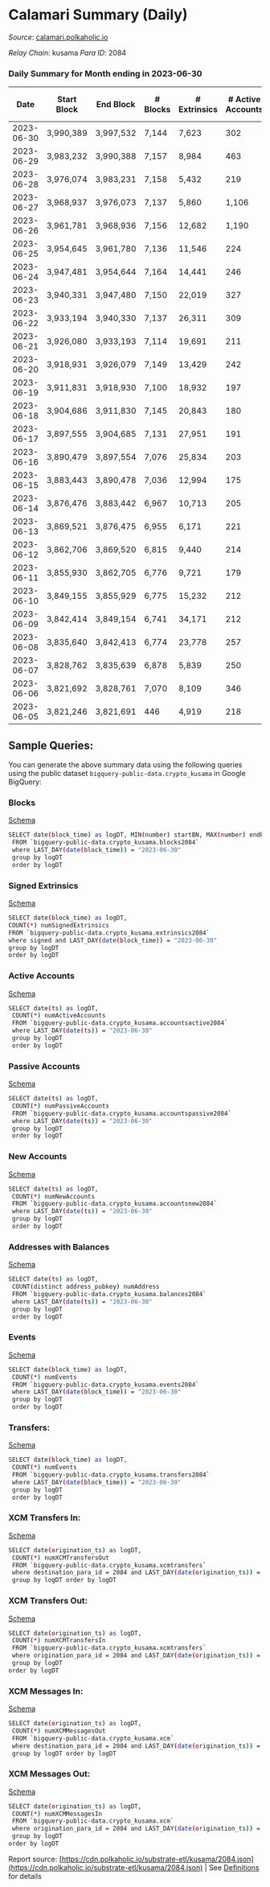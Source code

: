 # Calamari Summary (Daily)

_Source_: [calamari.polkaholic.io](https://calamari.polkaholic.io)

*Relay Chain*: kusama
*Para ID*: 2084



### Daily Summary for Month ending in 2023-06-30


| Date    | Start Block | End Block | # Blocks | # Extrinsics | # Active Accounts | # Passive Accounts | # New Accounts | # Addresses | # Events  | # Transfers ($USD) | # XCM Transfers In ($USD) | # XCM Transfers Out ($USD) | # XCM In | # XCM Out | Issues |
|---------|-------------|-----------|----------|--------------|-------------------|--------------------|----------------|-------------|-----------|--------------------|---------------------------|----------------------------|----------|-----------|--------|
| 2023-06-30 | 3,990,389 | 3,997,532 | 7,144 | 7,623 | 302 |  | 174 | 224,810 | 129,770 | 6,421 ($646,074.31) | 5 ($513.60) | 10 ($1,007.74) | 16 | 15 |  |
| 2023-06-29 | 3,983,232 | 3,990,388 | 7,157 | 8,984 | 463 |  | 343 | 224,645 | 143,216 | 7,117 ($938,585.72) | 9 ($236.50) | 3 ($13.62) | 13 | 3 |  |
| 2023-06-28 | 3,976,074 | 3,983,231 | 7,158 | 5,432 | 219 |  | 716 | 224,319 | 106,985 | 2,574 ($4,110.83) | 5 ($27.43) | 14 ($817.16) | 9 | 14 |  |
| 2023-06-27 | 3,968,937 | 3,976,073 | 7,137 | 5,860 | 1,106 |  | 1,358 | 223,610 | 110,500 | 3,007 ($7,155.03) | 12 ($706.40) | 21 ($1,083.03) | 20 | 21 |  |
| 2023-06-26 | 3,961,781 | 3,968,936 | 7,156 | 12,682 | 1,190 |  | 2,158 | 222,261 | 175,414 | 6,989 ($1,175.33) | 4 ($36.10) | 9 ($45.30) | 6 | 9 |  |
| 2023-06-25 | 3,954,645 | 3,961,780 | 7,136 | 11,546 | 224 |  | 1,438 | 220,117 | 167,280 | 5,141 ($3,873.52) | 1 ($0.58) | 1 ($0.58) | 1 | 1 |  |
| 2023-06-24 | 3,947,481 | 3,954,644 | 7,164 | 14,441 | 246 |  | 2,504 | 218,681 | 221,878 | 18,808 ($2,112.54) | 2 ($5.31) | 2 ($3.66) | 3 | 1 |  |
| 2023-06-23 | 3,940,331 | 3,947,480 | 7,150 | 22,019 | 327 |  | 1,030 | 216,200 | 250,310 | 5,846 ($5,832.08) | 2 ($104.10) |   | 2 |  |  |
| 2023-06-22 | 3,933,194 | 3,940,330 | 7,137 | 26,311 | 309 |  | 1,391 | 215,181 | 282,764 | 3,440 ($13,926.44) | 1 ($0.18) | 8 ($461.33) |  |  |  |
| 2023-06-21 | 3,926,080 | 3,933,193 | 7,114 | 19,691 | 211 |  | 2,581 | 213,805 | 233,958 | 5,280 ($3,661.21) |   |   |  |  |  |
| 2023-06-20 | 3,918,931 | 3,926,079 | 7,149 | 13,429 | 242 |  | 2,714 | 211,232 | 184,668 | 5,958 ($16,170.29) | 2 ($1,129.46) | 2 ($1,223.63) | 2 | 2 |  |
| 2023-06-19 | 3,911,831 | 3,918,930 | 7,100 | 18,932 | 197 |  | 4,837 | 208,528 | 239,623 | 8,478 ($4,351.51) | 1 ($8.04) |   | 1 |  |  |
| 2023-06-18 | 3,904,686 | 3,911,830 | 7,145 | 20,843 | 180 |  | 5,460 | 203,700 | 258,436 | 9,399 ($10,366.71) | 3 ($402.59) | 1 ($113.93) | 3 | 1 |  |
| 2023-06-17 | 3,897,555 | 3,904,685 | 7,131 | 27,951 | 191 |  | 4,904 | 198,254 | 321,422 | 12,364 ($7,797.59) | 1 ($15.15) | 1 ($8.85) | 1 | 1 |  |
| 2023-06-16 | 3,890,479 | 3,897,554 | 7,076 | 25,834 | 203 |  | 3,601 | 193,364 | 296,567 | 11,060 ($9,122.84) | 6 ($21.21) |   | 6 |  |  |
| 2023-06-15 | 3,883,443 | 3,890,478 | 7,036 | 12,994 | 175 |  | 2,753 | 189,776 | 171,627 | 5,739 ($3,405.12) |   |   | 1 |  |  |
| 2023-06-14 | 3,876,476 | 3,883,442 | 6,967 | 10,713 | 205 |  | 2,121 | 187,044 | 153,598 | 4,940 ($6,029.07) | 5 ($17.37) |   | 4 |  |  |
| 2023-06-13 | 3,869,521 | 3,876,475 | 6,955 | 6,171 | 221 |  | 672 | 184,928 | 108,859 | 3,003 ($36,326.47) | 6 ($333.18) | 9 ($1,471.88) | 6 | 9 |  |
| 2023-06-12 | 3,862,706 | 3,869,520 | 6,815 | 9,440 | 214 |  | 1,193 | 184,265 | 138,984 | 4,223 ($9,153.76) | 2 ($16.06) |   | 2 |  |  |
| 2023-06-11 | 3,855,930 | 3,862,705 | 6,776 | 9,721 | 179 |  | 792 | 183,078 | 135,937 | 4,160 ($6,678.71) |   |   |  |  |  |
| 2023-06-10 | 3,849,155 | 3,855,929 | 6,775 | 15,232 | 212 |  | 880 | 182,290 | 185,045 | 6,669 ($31,892.88) | 8 ($710.41) | 9 ($900.78) | 8 | 9 |  |
| 2023-06-09 | 3,842,414 | 3,849,154 | 6,741 | 34,171 | 212 |  | 1,556 | 181,421 | 354,158 | 14,827 ($4,964.24) | 5 ($240.60) | 1 ($97.31) | 5 | 1 |  |
| 2023-06-08 | 3,835,640 | 3,842,413 | 6,774 | 23,778 | 257 |  | 3,038 | 179,876 | 264,858 | 11,121 ($6,418.43) | 4 ($2.76) | 2 ($4.76) | 4 | 2 |  |
| 2023-06-07 | 3,828,762 | 3,835,639 | 6,878 | 5,839 | 250 |  | 828 | 176,858 | 102,096 | 2,823 ($7,031.35) | 4 ($20.32) | 2 ($407.73) | 5 | 2 |  |
| 2023-06-06 | 3,821,692 | 3,828,761 | 7,070 | 8,109 | 346 |  | 1,586 | 176,050 | 123,985 | 4,496 ($33,024.54) | 9 ($6.99) | 13 ($767.85) | 10 | 11 |  |
| 2023-06-05 | 3,821,246 | 3,821,691 | 446 | 4,919 | 218 |  |  | 174,484 | 32,725 | 116 ($2,428.06) |   | 1 ($0.17) |  | 1 |  |

## Sample Queries:
You can generate the above summary data using the following queries using the public dataset `bigquery-public-data.crypto_kusama` in Google BigQuery:


### Blocks 

[Schema](https://github.com/colorfulnotion/substrate-etl/blob/main/schema/blocks.json)

```bash
SELECT date(block_time) as logDT, MIN(number) startBN, MAX(number) endBN, COUNT(*) numBlocks 
 FROM `bigquery-public-data.crypto_kusama.blocks2084`  
 where LAST_DAY(date(block_time)) = "2023-06-30" 
 group by logDT 
 order by logDT
```

### Signed Extrinsics 

[Schema](https://github.com/colorfulnotion/substrate-etl/blob/main/schema/extrinsics.json)

```bash
SELECT date(block_time) as logDT, 
COUNT(*) numSignedExtrinsics 
FROM `bigquery-public-data.crypto_kusama.extrinsics2084`  
where signed and LAST_DAY(date(block_time)) = "2023-06-30" 
group by logDT 
order by logDT
```

### Active Accounts 

[Schema](https://github.com/colorfulnotion/substrate-etl/blob/main/schema/accountsactive.json)

```bash
SELECT date(ts) as logDT, 
 COUNT(*) numActiveAccounts 
 FROM `bigquery-public-data.crypto_kusama.accountsactive2084` 
 where LAST_DAY(date(ts)) = "2023-06-30" 
 group by logDT 
 order by logDT
```

### Passive Accounts 

[Schema](https://github.com/colorfulnotion/substrate-etl/blob/main/schema/accountspassive.json)

```bash
SELECT date(ts) as logDT, 
 COUNT(*) numPassiveAccounts 
 FROM `bigquery-public-data.crypto_kusama.accountspassive2084` 
 where LAST_DAY(date(ts)) = "2023-06-30" 
 group by logDT 
 order by logDT
```

### New Accounts 

[Schema](https://github.com/colorfulnotion/substrate-etl/blob/main/schema/accountsnew.json)

```bash
SELECT date(ts) as logDT, 
 COUNT(*) numNewAccounts 
 FROM `bigquery-public-data.crypto_kusama.accountsnew2084` 
 where LAST_DAY(date(ts)) = "2023-06-30" 
 group by logDT
 order by logDT
```

### Addresses with Balances 

[Schema](https://github.com/colorfulnotion/substrate-etl/blob/main/schema/balances.json)

```bash
SELECT date(ts) as logDT,
 COUNT(distinct address_pubkey) numAddress 
 FROM `bigquery-public-data.crypto_kusama.balances2084` 
 where LAST_DAY(date(ts)) = "2023-06-30" 
 group by logDT 
 order by logDT
```

### Events 

[Schema](https://github.com/colorfulnotion/substrate-etl/blob/main/schema/events.json)

```bash
SELECT date(block_time) as logDT, 
 COUNT(*) numEvents 
 FROM `bigquery-public-data.crypto_kusama.events2084` 
 where LAST_DAY(date(block_time)) = "2023-06-30" 
 group by logDT 
 order by logDT
```

### Transfers:

[Schema](https://github.com/colorfulnotion/substrate-etl/blob/main/schema/transfers.json)

```bash
SELECT date(block_time) as logDT, 
 COUNT(*) numEvents 
 FROM `bigquery-public-data.crypto_kusama.transfers2084` 
 where LAST_DAY(date(block_time)) = "2023-06-30" 
 group by logDT 
 order by logDT
```

### XCM Transfers In: 

[Schema](https://github.com/colorfulnotion/substrate-etl/blob/main/schema/xcmtransfers.json)

```bash
SELECT date(origination_ts) as logDT, 
 COUNT(*) numXCMTransfersOut 
 FROM `bigquery-public-data.crypto_kusama.xcmtransfers` 
 where destination_para_id = 2084 and LAST_DAY(date(origination_ts)) = "2023-06-30" 
 group by logDT order by logDT
```

### XCM Transfers Out: 

[Schema](https://github.com/colorfulnotion/substrate-etl/blob/main/schema/xcmtransfers.json)

```bash
SELECT date(origination_ts) as logDT, 
 COUNT(*) numXCMTransfersIn 
 FROM `bigquery-public-data.crypto_kusama.xcmtransfers` 
 where origination_para_id = 2084 and LAST_DAY(date(origination_ts)) = "2023-06-30" 
 group by logDT 
order by logDT
```

### XCM Messages In: 

[Schema](https://github.com/colorfulnotion/substrate-etl/blob/main/schema/xcm.json)

```bash
SELECT date(origination_ts) as logDT, 
 COUNT(*) numXCMMessagesOut 
 FROM `bigquery-public-data.crypto_kusama.xcm` 
 where destination_para_id = 2084 and LAST_DAY(date(origination_ts)) = "2023-06-30" 
 group by logDT order by logDT
```

### XCM Messages Out: 

[Schema](https://github.com/colorfulnotion/substrate-etl/blob/main/schema/xcm.json)

```bash
SELECT date(origination_ts) as logDT, 
 COUNT(*) numXCMMessagesIn 
 FROM `bigquery-public-data.crypto_kusama.xcm` 
 where origination_para_id = 2084 and LAST_DAY(date(origination_ts)) = "2023-06-30" 
 group by logDT 
order by logDT
```


Report source: [https://cdn.polkaholic.io/substrate-etl/kusama/2084.json](https://cdn.polkaholic.io/substrate-etl/kusama/2084.json) | See [Definitions](/DEFINITIONS.md) for details
